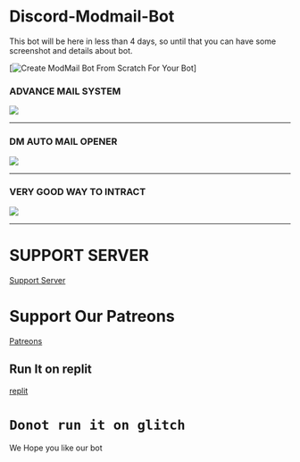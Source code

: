 # Discord-Modmail-Bot
This bot will be here in less than 4 days, so until that you can have some screenshot and details about bot.


[![Create ModMail Bot From Scratch For Your Bot](https://img.youtube.com/vi/ioLtrzJBCj4/0.jpg)]

### ADVANCE MAIL SYSTEM
![](https://cdn.discordapp.com/attachments/865592869371904010/869584449585692672/1.JPG)
___


### DM AUTO MAIL OPENER
![](https://cdn.discordapp.com/attachments/865592869371904010/869584453146640444/2.JPG)


___

### VERY GOOD WAY TO INTRACT
![](https://cdn.discordapp.com/attachments/865592869371904010/869584456225267742/3.JPG)

___




# SUPPORT SERVER
[Support Server](https://discord.gg/7UYtE8NuhR)

# Support Our Patreons
[Patreons](https://www.patreon.com/DevVenom)

## Run It on replit
[replit](https://www.replit.com)

# ```Donot run it on glitch```


We Hope you like our bot
